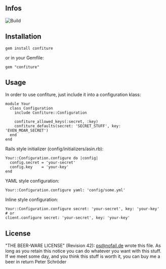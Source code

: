 ## Infos

![Build](https://travis-ci.org/phoet/confiture.png "Build")

## Installation

    gem install confiture

or in your Gemfile:

    gem "confiture"

## Usage

In order to use confiture, just include it into a configuration klass:

    module Your
      class Configuration
        include Confiture::Configuration
        
        confiture_allowed_keys(:secret, :key)
        confiture_defaults(secret: 'SECRET_STUFF', key: 'EVEN_MOAR_SECRET')
      end
    end

Rails style initializer (config/initializers/asin.rb):

    Your::Configuration.configure do |config|
      config.secret = 'your-secret'
      config.key    = 'your-key'
    end

YAML style configuration:

    Your::Configuration.configure yaml: 'config/some.yml'

Inline style configuration:

    Your::Configuration.configure secret: 'your-secret', key: 'your-key'
    # or
    client.configure secret: 'your-secret', key: 'your-key'

## License

"THE BEER-WARE LICENSE" (Revision 42):
[ps@nofail.de](mailto:ps@nofail.de) wrote this file. As long as you retain this notice you
can do whatever you want with this stuff. If we meet some day, and you think
this stuff is worth it, you can buy me a beer in return Peter Schröder
